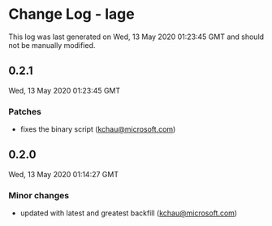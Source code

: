 # Change Log - lage

This log was last generated on Wed, 13 May 2020 01:23:45 GMT and should not be manually modified.

<!-- Start content -->

## 0.2.1

Wed, 13 May 2020 01:23:45 GMT

### Patches

- fixes the binary script (kchau@microsoft.com)

## 0.2.0

Wed, 13 May 2020 01:14:27 GMT

### Minor changes

- updated with latest and greatest backfill (kchau@microsoft.com)
